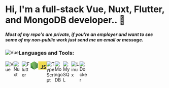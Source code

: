 # Hi, I'm a full-stack Vue, Nuxt, Flutter, and MongoDB developer.. 👋
##### Most of my repo's are private, if you're an employer and want to see some of my non-public work just send me an email or message.

<img align="left" alt="Vue" src="https://i.ibb.co/nmLv8SB/ig-judevin-t-BL-6z44e-Hs-unsplash-1.png" />


### Languages and Tools:

<img align="left" alt="Vue" width="26px" src="https://devicon.dev/devicon.git/icons/vuejs/vuejs-original.svg" />
<img align="left" alt="Nuxt" width="26px" src="https://nuxtjs.org/logos/nuxt.svg" />
<img align="left" alt="Flutter" width="26px" src="https://www.andreasnesheim.no/wp-content/uploads/2019/05/logo_flutter_1080px_clr.png" />
<img align="left" alt="Node.js" width="26px" src="https://raw.githubusercontent.com/github/explore/80688e429a7d4ef2fca1e82350fe8e3517d3494d/topics/nodejs/nodejs.png" />
<img align="left" alt="JavaScript" width="26px" src="https://raw.githubusercontent.com/github/explore/80688e429a7d4ef2fca1e82350fe8e3517d3494d/topics/javascript/javascript.png" />
<img align="left" alt="TypeScript" width="26px" src="http://www.software-architects.com/content/images/blog/2016/12/typescript-logo.png" />
<img align="left" alt="MongoDB" width="26px" src="https://devicon.dev/devicon.git/icons/mongodb/mongodb-original.svg" />
<img align="left" alt="MySQL" width="26px" src="https://devicon.dev/devicon.git/icons/mysql/mysql-original.svg" />
<img align="left" alt="Linux" width="26px" src="https://devicon.dev/devicon.git/icons/linux/linux-original.svg" />
<img align="left" alt="Docker" width="26px" src="https://devicon.dev/devicon.git/icons/docker/docker-original.svg" />

[website]: https://grizzlybear.dev
[linkedin]: https://linkedin.com/in/codeSTACKr
